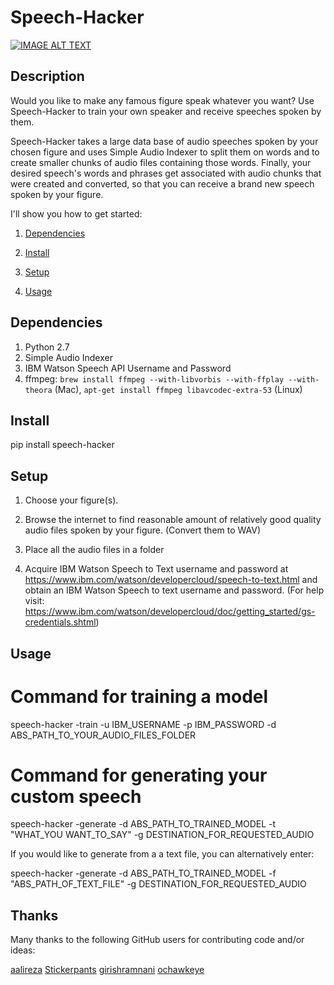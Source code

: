 # Speech-Hacker


[![IMAGE ALT TEXT](images/screen.png)](https://www.youtube.com/watch?v=pV8FQpc1NlQ "Youtube_Video" )


## Description

Would you like to make any famous figure speak whatever you want? Use Speech-Hacker to train your own speaker and receive speeches spoken by them.

Speech-Hacker takes a large data base of audio speeches spoken by your chosen figure and uses Simple Audio Indexer to split them on words and to create smaller chunks of audio files containing those words. Finally, your desired speech's words and phrases get associated with audio chunks that were created and converted, so that you can receive a brand new speech spoken by your figure.


I'll show you how to get started:

   1. [Dependencies](https://github.com/ParhamP/Speech-Hacker#dependencies "Dependencies")

   2. [Install](https://github.com/ParhamP/Speech-Hacker#install "Install")

   3. [Setup](https://github.com/ParhamP/Speech-Hacker#setup "Setup")

   4. [Usage](https://github.com/ParhamP/Speech-Hacker#usage "Usage")


## Dependencies

1. Python 2.7
2. Simple Audio Indexer
3. IBM Watson Speech API Username and Password
3. ffmpeg: `brew install ffmpeg --with-libvorbis --with-ffplay --with-theora` (Mac), `apt-get install ffmpeg libavcodec-extra-53` (Linux)


## Install

pip install speech-hacker


## Setup


1. Choose your figure(s).

2. Browse the internet to find reasonable amount of relatively good quality audio files spoken by your figure. (Convert them to WAV)

3. Place all the audio files in a folder

4. Acquire IBM Watson Speech to Text username and password at https://www.ibm.com/watson/developercloud/speech-to-text.html and obtain an IBM Watson Speech to text username and password. (For help visit: https://www.ibm.com/watson/developercloud/doc/getting_started/gs-credentials.shtml)


## Usage

# Command for training a model

speech-hacker -train -u IBM_USERNAME -p IBM_PASSWORD -d ABS_PATH_TO_YOUR_AUDIO_FILES_FOLDER


# Command for generating your custom speech

speech-hacker -generate -d ABS_PATH_TO_TRAINED_MODEL -t "WHAT_YOU WANT_TO_SAY" -g DESTINATION_FOR_REQUESTED_AUDIO


If you would like to generate from a a text file, you can alternatively enter:

speech-hacker -generate -d ABS_PATH_TO_TRAINED_MODEL -f "ABS_PATH_OF_TEXT_FILE" -g DESTINATION_FOR_REQUESTED_AUDIO


## Thanks

Many thanks to the following GitHub users for contributing code and/or ideas:

[aalireza](https://github.com/aalireza> "aalireza")
[Stickerpants](https://github.com/Stickerpants> "Stickerpants")
[girishramnani](https://github.com/Stickerpants> "girishramnani")
[ochawkeye](https://github.com/ochawkeye> "ochawkeye")


